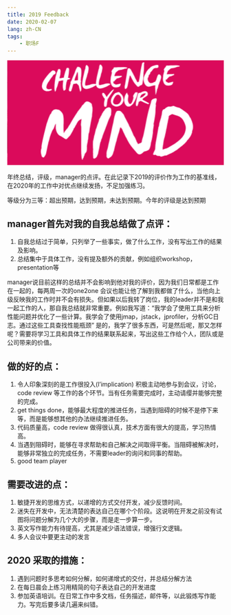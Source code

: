 ```yaml
---
title: 2019 Feedback
date: 2020-02-07
lang: zh-CN
tags: 
	- 职场F
---
```


![2019-feedback](/images/2019-feedback.png)

年终总结，评级，manager的点评。在此记录下2019的评价作为工作的基准线，在2020年的工作中对优点继续发扬，不足加强练习。

等级分为三等：超出预期，达到预期，未达到预期。今年的评级是达到预期

## manager首先对我的自我总结做了点评：

1. 自我总结过于简单，只列举了一些事实，做了什么工作，没有写出工作的结果及影响。
2. 总结集中于具体工作，没有提及额外的贡献，例如组织workshop，presentation等

manager说目前这样的总结并不会影响到他对我的评价，因为我们日常都是工作在一起的，每两周一次的one2one  会议也能让他了解到我都做了什么，当他向上级反映我的工作时并不会有损失。但如果以后我转了岗位，我的leader并不是和我一起工作的人，那自我总结就非常重要。例如我写道：“我学会了使用工具来分析性能问题并优化了一些计算。我学会了使用jmap，jstack，jprofiler，分析GC日志。通过这些工具查找性能瓶颈” 是的，我学了很多东西，可是然后呢，那又怎样呢？需要将学习工具和具体工作的结果联系起来，写出这些工作给个人，团队或是公司带来的价值。

## 做的好的点：

1. 令人印象深刻的是工作很投入(l’implication) 积极主动地参与到会议，讨论，code review 等工作的各个环节。当有任务需要完成时，主动请缨并能够完整的完成。
2. get things done，能够最大程度的推进任务，当遇到阻碍的时候不是停下来等，而是能够想其他的办法继续推进任务。
3. 代码质量高，code review 做得很认真，技术方面有很大的提高，学习热情高。
4. 当遇到阻碍时，能够在寻求帮助和自己解决之间取得平衡。当阻碍被解决时，能够非常独立的完成任务，不需要leader的询问和同事的帮助。
5. good team player

## 需要改进的点：

1. 敏捷开发的思维方式，以递增的方式交付开发，减少反馈时间。
2. 迷失在开发中，无法清楚的表达自己在哪个个阶段。这说明在开发之前没有试图将问题分解为几个大的步骤，而是走一步算一步。
3. 英文写作能力有待提高，尤其是减少语法错误，增强行文逻辑。
4. 多人会议中要更主动的发言

## 2020 采取的措施：

1. 遇到问题时多思考如何分解，如何递增式的交付，并总结分解方法
2. 在每日晨会上练习用精简的句子表达自己的开发进度
3. 参加英语培训。在日常工作中多文档，任务描述，邮件等，以此锻炼写作能力。写完后要多读几遍来纠错。